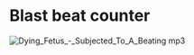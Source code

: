 # Blast beat counter
![Dying_Fetus_-_Subjected_To_A_Beating mp3](https://github.com/user-attachments/assets/fb814140-9c66-436f-958e-69389eb660f8)
